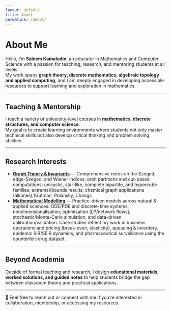 ```yaml
---
layout: default
title: About
permalink: /about/
---
```



# About Me

Hello, I’m **Saleem Kamaludin**, an educator in  Mathematics and Computer Science with a passion for teaching, research, and mentoring students at all levels.  
My work spans **graph theory, discrete mathematics, algebraic topology and applied computing**, and I am deeply engaged in developing accessible resources to support learning and exploration in mathematics.

---

## Teaching & Mentorship
I teach a variety of university-level courses in **mathematics, discrete structures, and computer science**.  
My goal is to create learning environments where students not only master technical skills but also develop critical thinking and problem solving abilities.

---

## Research Interests
- <a href="{{ '/notes/graph-theory/' | relative_url }}"><strong>Graph Theory & Invariants</strong></a> — Comprehensive notes on the Szeged, edge-Szeged, and Wiener indices; orbit partitions and cut-based computations; unicyclic, star-like, complete bipartite, and hypercube families; extremal/bounds results; chemical graph applications (alkanes),(Gutman, Polansky, Chang).
- <a href="{{ '/courses/graduate/mathematical-modelling/' | relative_url }}"><strong>Mathematical Modelling</strong></a> — Practice-driven models across natural & applied sciences: ODE/PDE and discrete-time systems, nondimensionalisation, optimisation (LP/network flows), stochastic/Monte-Carlo simulation, and data-driven calibration/validation. Case studies reflect my work in business operations and pricing (break-even, elasticity), queueing & inventory, epidemic SIR/SEIR dynamics, and pharmaceutical surveillance using the counterfeit-drug dataset. 



---

## Beyond Academia
Outside of formal teaching and research, I design **educational materials, worked solutions, and guided notes** to help students bridge the gap between classroom theory and practical applications.  

---

📩 Feel free to reach out or connect with me if you’re interested in collaboration, mentorship, or accessing my resources.
